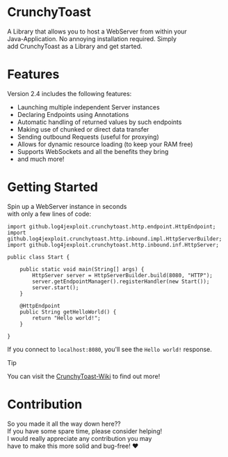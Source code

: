 # CrunchyToast

A Library that allows you to host a WebServer from within your  
Java-Application. No annoying installation required. Simply  
add CrunchyToast as a Library and get started.


# Features

Version 2.4 includes the following features:
- Launching multiple independent Server instances
- Declaring Endpoints using Annotations
- Automatic handling of returned values by such endpoints
- Making use of chunked or direct data transfer
- Sending outbound Requests (useful for proxying)
- Allows for dynamic resource loading (to keep your RAM free)
- Supports WebSockets and all the benefits they bring
- and much more!


# Getting Started

Spin up a WebServer instance in seconds  
with only a few lines of code:

```
import github.log4jexploit.crunchytoast.http.endpoint.HttpEndpoint;
import github.log4jexploit.crunchytoast.http.inbound.impl.HttpServerBuilder;
import github.log4jexploit.crunchytoast.http.inbound.inf.HttpServer;

public class Start {

    public static void main(String[] args) {
        HttpServer server = HttpServerBuilder.build(8080, "HTTP");
        server.getEndpointManager().registerHandler(new Start());
        server.start();
    }

    @HttpEndpoint
    public String getHelloWorld() {
        return "Hello world!";
    }

}
```
If you connect to `localhost:8080`, you'll see the `Hello world!` response.

> [!TIP]
> You can visit the [CrunchyToast-Wiki](https://github.com/Log4JExploit/CrunchyToast/wiki) to find out more!

# Contribution

So you made it all the way down here??  
If you have some spare time, please consider helping!  
I would really appreciate any contribution you may  
have to make this more solid and bug-free! ❤️
